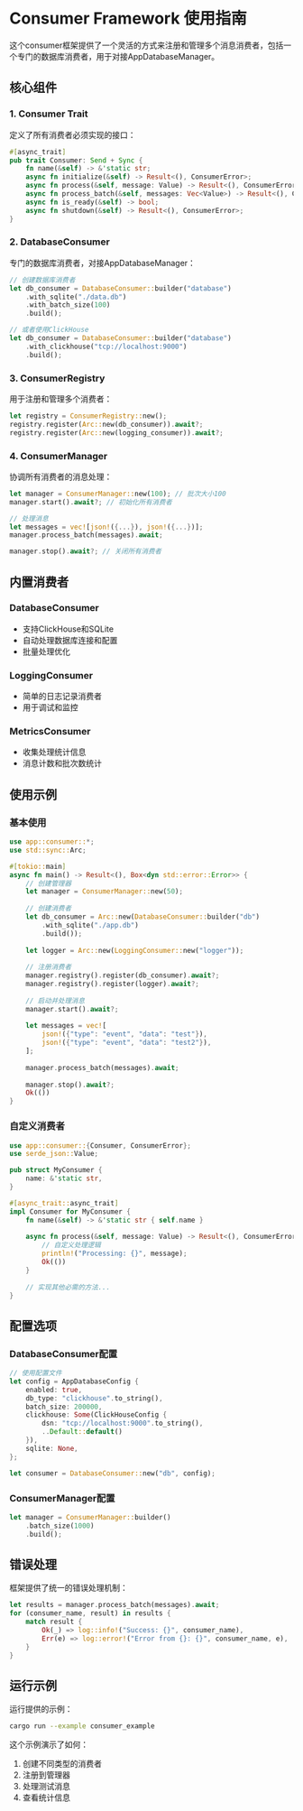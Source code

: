 # Consumer Framework 使用指南

这个consumer框架提供了一个灵活的方式来注册和管理多个消息消费者，包括一个专门的数据库消费者，用于对接AppDatabaseManager。

## 核心组件

### 1. Consumer Trait
定义了所有消费者必须实现的接口：

```rust
#[async_trait]
pub trait Consumer: Send + Sync {
    fn name(&self) -> &'static str;
    async fn initialize(&self) -> Result<(), ConsumerError>;
    async fn process(&self, message: Value) -> Result<(), ConsumerError>;
    async fn process_batch(&self, messages: Vec<Value>) -> Result<(), ConsumerError>;
    async fn is_ready(&self) -> bool;
    async fn shutdown(&self) -> Result<(), ConsumerError>;
}
```

### 2. DatabaseConsumer
专门的数据库消费者，对接AppDatabaseManager：

```rust
// 创建数据库消费者
let db_consumer = DatabaseConsumer::builder("database")
    .with_sqlite("./data.db")
    .with_batch_size(100)
    .build();

// 或者使用ClickHouse
let db_consumer = DatabaseConsumer::builder("database")
    .with_clickhouse("tcp://localhost:9000")
    .build();
```

### 3. ConsumerRegistry
用于注册和管理多个消费者：

```rust
let registry = ConsumerRegistry::new();
registry.register(Arc::new(db_consumer)).await?;
registry.register(Arc::new(logging_consumer)).await?;
```

### 4. ConsumerManager
协调所有消费者的消息处理：

```rust
let manager = ConsumerManager::new(100); // 批次大小100
manager.start().await?; // 初始化所有消费者

// 处理消息
let messages = vec![json!({...}), json!({...})];
manager.process_batch(messages).await;

manager.stop().await?; // 关闭所有消费者
```

## 内置消费者

### DatabaseConsumer
- 支持ClickHouse和SQLite
- 自动处理数据库连接和配置
- 批量处理优化

### LoggingConsumer
- 简单的日志记录消费者
- 用于调试和监控

### MetricsConsumer
- 收集处理统计信息
- 消息计数和批次数统计

## 使用示例

### 基本使用

```rust
use app::consumer::*;
use std::sync::Arc;

#[tokio::main]
async fn main() -> Result<(), Box<dyn std::error::Error>> {
    // 创建管理器
    let manager = ConsumerManager::new(50);
    
    // 创建消费者
    let db_consumer = Arc::new(DatabaseConsumer::builder("db")
        .with_sqlite("./app.db")
        .build());
    
    let logger = Arc::new(LoggingConsumer::new("logger"));
    
    // 注册消费者
    manager.registry().register(db_consumer).await?;
    manager.registry().register(logger).await?;
    
    // 启动并处理消息
    manager.start().await?;
    
    let messages = vec![
        json!({"type": "event", "data": "test"}),
        json!({"type": "event", "data": "test2"}),
    ];
    
    manager.process_batch(messages).await;
    
    manager.stop().await?;
    Ok(())
}
```

### 自定义消费者

```rust
use app::consumer::{Consumer, ConsumerError};
use serde_json::Value;

pub struct MyConsumer {
    name: &'static str,
}

#[async_trait::async_trait]
impl Consumer for MyConsumer {
    fn name(&self) -> &'static str { self.name }
    
    async fn process(&self, message: Value) -> Result<(), ConsumerError> {
        // 自定义处理逻辑
        println!("Processing: {}", message);
        Ok(())
    }
    
    // 实现其他必需的方法...
}
```

## 配置选项

### DatabaseConsumer配置

```rust
// 使用配置文件
let config = AppDatabaseConfig {
    enabled: true,
    db_type: "clickhouse".to_string(),
    batch_size: 200000,
    clickhouse: Some(ClickHouseConfig {
        dsn: "tcp://localhost:9000".to_string(),
        ..Default::default()
    }),
    sqlite: None,
};

let consumer = DatabaseConsumer::new("db", config);
```

### ConsumerManager配置

```rust
let manager = ConsumerManager::builder()
    .batch_size(1000)
    .build();
```

## 错误处理

框架提供了统一的错误处理机制：

```rust
let results = manager.process_batch(messages).await;
for (consumer_name, result) in results {
    match result {
        Ok(_) => log::info!("Success: {}", consumer_name),
        Err(e) => log::error!("Error from {}: {}", consumer_name, e),
    }
}
```

## 运行示例

运行提供的示例：

```bash
cargo run --example consumer_example
```

这个示例演示了如何：
1. 创建不同类型的消费者
2. 注册到管理器
3. 处理测试消息
4. 查看统计信息
